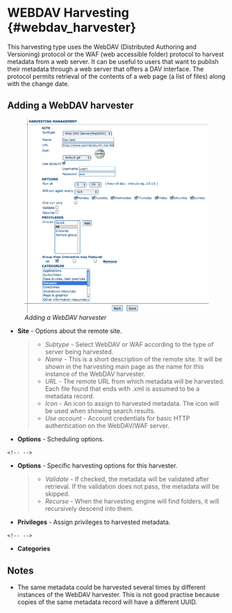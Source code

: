 # WEBDAV Harvesting {#webdav_harvester}

This harvesting type uses the WebDAV (Distributed Authoring and Versioning) protocol or the WAF (web accessible folder) protocol to harvest metadata from a web server. It can be useful to users that want to publish their metadata through a web server that offers a DAV interface. The protocol permits retrieval of the contents of a web page (a list of files) along with the change date.

## Adding a WebDAV harvester

<figure>
<img src="web-harvesting-webdav.png" alt="web-harvesting-webdav.png" />
<figcaption><em>Adding a WebDAV harvester</em></figcaption>
</figure>

-   **Site** - Options about the remote site.

    > -   *Subtype* - Select WebDAV or WAF according to the type of server being harvested.
    > -   *Name* - This is a short description of the remote site. It will be shown in the harvesting main page as the name for this instance of the WebDAV harvester.
    > -   *URL* - The remote URL from which metadata will be harvested. Each file found that ends with .xml is assumed to be a metadata record.
    > -   *Icon* - An icon to assign to harvested metadata. The icon will be used when showing search results.
    > -   *Use account* - Account credentials for basic HTTP authentication on the WebDAV/WAF server.

-   **Options** - Scheduling options.

```{=html}
<!-- -->
```
-   **Options** - Specific harvesting options for this harvester.

    > -   *Validate* - If checked, the metadata will be validated after retrieval. If the validation does not pass, the metadata will be skipped.
    > -   *Recurse* - When the harvesting engine will find folders, it will recursively descend into them.

-   **Privileges** - Assign privileges to harvested metadata.

```{=html}
<!-- -->
```
-   **Categories**

## Notes

-   The same metadata could be harvested several times by different instances of the WebDAV harvester. This is not good practise because copies of the same metadata record will have a different UUID.

